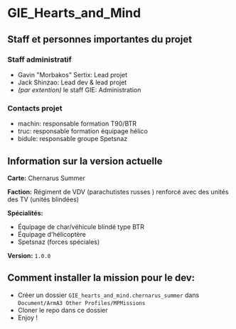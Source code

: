 # GIE_Hearts_and_Mind

## Staff et personnes importantes du projet

### Staff administratif
* Gavin "Morbakos" Sertix: Lead projet
* Jack Shinzao: Lead dev & lead projet
* *(par extention)* le staff GIE: Administration

### Contacts projet
* machin: responsable formation T90/BTR
* truc: responsable formation équipage hélico
* bidule: responsable groupe Spetsnaz


## Information sur la version actuelle

**Carte:** Chernarus Summer

**Faction:** Régiment de VDV (parachutistes russes ) renforcé avec des unités des TV (unités blindées)

**Spécialités:**
* Équipage de char/véhicule blindé type BTR
* Équipage d'hélicoptère
* Spetsnaz (forces spéciales)

**Version:** `1.0.0`

## Comment installer la mission pour le dev:
* Créer un dossier `GIE_hearts_and_mind.chernarus_summer` dans `Document/ArmA3 Other Profiles/MPMissions`
* Cloner le repo dans ce dossier
* Enjoy !